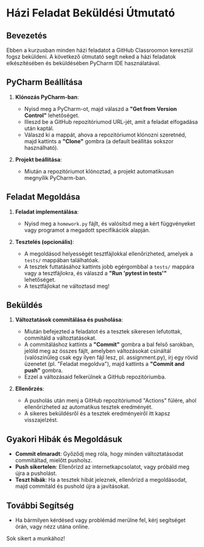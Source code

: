 # Házi Feladat Beküldési Útmutató

## Bevezetés

Ebben a kurzusban minden házi feladatot a GitHub Classroomon keresztül fogsz beküldeni. A következő útmutató segít neked a házi feladatok elkészítésében és beküldésében PyCharm IDE használatával.

## PyCharm Beállítása

1. **Klónozás PyCharm-ban**:
   - Nyisd meg a PyCharm-ot, majd válaszd a **"Get from Version Control"** lehetőséget.
   - Illeszd be a GitHub repozitóriumod URL-jét, amit a feladat elfogadása után kaptál.
   - Válaszd ki a mappát, ahova a repozitóriumot klónozni szeretnéd, majd kattints a **"Clone"** gombra (a default beállítás sokszor használható).

2. **Projekt beállítása**:
   - Miután a repozitóriumot klónoztad, a projekt automatikusan megnyílik PyCharm-ban.

## Feladat Megoldása

1. **Feladat implementálása**:
   - Nyisd meg a `homework.py` fájlt, és valósítsd meg a kért függvényeket vagy programot a megadott specifikációk alapján.

2. **Tesztelés (opcionális)**:
   - A megoldásod helyességét tesztfájlokkal ellenőrizheted, amelyek a `tests/` mappában találhatóak.
   - A tesztek futtatásához kattints jobb egérgombbal a `tests/` mappára vagy a tesztfájlokra, és válaszd a **"Run 'pytest in tests'"** lehetőséget.
   - A tesztfájlokat ne változtasd meg!

## Beküldés

1. **Változtatások commitálása és pusholása**:
   - Miután befejezted a feladatot és a tesztek sikeresen lefutottak, commitáld a változtatásokat.
   - A commitáláshoz kattints a **"Commit"** gombra a bal felső sarokban, jelöld meg az összes fájlt, amelyben változásokat csináltál (valószínűleg csak egy ilyen fájl lesz, pl. assignment.py), írj egy rövid üzenetet (pl. "Feladat megoldva"), majd kattints a **"Commit and push"** gombra.
   - Ezzel a változásaid felkerülnek a GitHub repozitóriumba.

2. **Ellenőrzés**:
   - A pusholás után menj a GitHub repozitóriumod "Actions" fülére, ahol ellenőrizheted az automatikus tesztek eredményét.
   - A sikeres beküldésről és a tesztek eredményeiről itt kapsz visszajelzést.

## Gyakori Hibák és Megoldásuk

- **Commit elmaradt**: Győződj meg róla, hogy minden változtatásodat commitáltad, mielőtt pusholsz.
- **Push sikertelen**: Ellenőrizd az internetkapcsolatot, vagy próbáld meg újra a pusholást.
- **Teszt hibák**: Ha a tesztek hibát jeleznek, ellenőrizd a megoldásodat, majd commitáld és pushold újra a javításokat.

## További Segítség

- Ha bármilyen kérdésed vagy problémád merülne fel, kérj segítséget órán, vagy nézz utána online.

Sok sikert a munkához!
